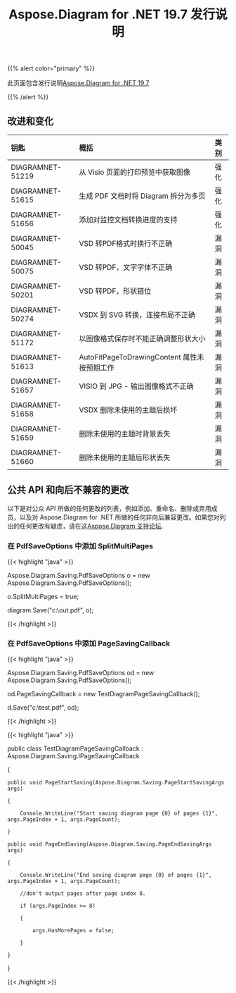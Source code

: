 ﻿---
title: Aspose.Diagram for .NET 19.7 发行说明
type: docs
weight: 60
url: /zh/net/aspose-diagram-for-net-19-7-release-notes/
---
{{% alert color="primary" %}} 

此页面包含发行说明[Aspose.Diagram for .NET 19.7](https://www.nuget.org/packages/Aspose.Diagram/19.7.0)

{{% /alert %}} 
## **改进和变化**

|**钥匙**|**概括**|**类别**|
|:- |:- |:- |
|DIAGRAMNET-51219|从 Visio 页面的打印预览中获取图像|强化|
|DIAGRAMNET-51615|生成 PDF 文档时将 Diagram 拆分为多页|强化|
|DIAGRAMNET-51656|添加对监控文档转换进度的支持|强化|
|DIAGRAMNET-50045|VSD 转PDF格式时换行不正确|漏洞|
|DIAGRAMNET-50075|VSD 转PDF，文字字体不正确|漏洞|
|DIAGRAMNET-50201|VSD 转PDF，形状错位|漏洞|
|DIAGRAMNET-50274|VSDX 到 SVG 转换，连接布局不正确|漏洞|
|DIAGRAMNET-51172|以图像格式保存时不能正确调整形状大小|漏洞|
|DIAGRAMNET-51613|AutoFitPageToDrawingContent 属性未按预期工作|漏洞|
|DIAGRAMNET-51657|VISIO 到 JPG - 输出图像格式不正确|漏洞|
|DIAGRAMNET-51658|VSDX 删除未使用的主题后损坏|漏洞|
|DIAGRAMNET-51659|删除未使用的主题时背景丢失|漏洞|
|DIAGRAMNET-51660|删除未使用的主题后形状丢失|漏洞|
## **公共 API 和向后不兼容的更改**
以下是对公众 API 所做的任何更改的列表，例如添加、重命名、删除或弃用成员，以及对 Aspose.Diagram for .NET 所做的任何非向后兼容更改。如果您对列出的任何更改有疑虑，请在这[Aspose.Diagram 支持论坛](https://forum.aspose.com/c/diagram/17).
### **在 PdfSaveOptions 中添加 SplitMultiPages**
{{< highlight "java" >}}

 Aspose.Diagram.Saving.PdfSaveOptions o = new Aspose.Diagram.Saving.PdfSaveOptions();

o.SplitMultiPages = true;

diagram.Save("c:\\out.pdf", o);

{{< /highlight >}}
### **在 PdfSaveOptions 中添加 PageSavingCallback**
{{< highlight "java" >}}

 Aspose.Diagram.Saving.PdfSaveOptions od = new Aspose.Diagram.Saving.PdfSaveOptions();

od.PageSavingCallback = new TestDiagramPageSavingCallback();

d.Save("c:\\test.pdf", od);

{{< /highlight >}}

{{< highlight "java" >}}

 public class TestDiagramPageSavingCallback : Aspose.Diagram.Saving.IPageSavingCallback

{

    public void PageStartSaving(Aspose.Diagram.Saving.PageStartSavingArgs args)

    {

        Console.WriteLine("Start saving diagram page {0} of pages {1}", args.PageIndex + 1, args.PageCount);

    }

    public void PageEndSaving(Aspose.Diagram.Saving.PageEndSavingArgs args)

    {

        Console.WriteLine("End saving diagram page {0} of pages {1}", args.PageIndex + 1, args.PageCount);

        //don't output pages after page index 8.

        if (args.PageIndex >= 8)

        {

            args.HasMorePages = false;

        }

    }

}

{{< /highlight >}}




